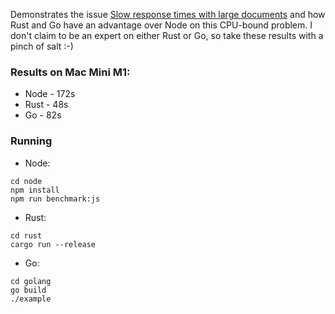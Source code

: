 Demonstrates the issue [Slow response times with large documents](https://github.com/graphql/graphql-js/issues/723) and how Rust and Go have an advantage over Node on this CPU-bound problem.
I don't claim to be an expert on either Rust or Go, so take these results with a pinch of salt :-)

### Results on Mac Mini M1:

- Node - 172s
- Rust - 48s
- Go - 82s

### Running

- Node:

```
cd node
npm install
npm run benchmark:js
```

- Rust:

```
cd rust
cargo run --release
```

- Go:

```
cd golang
go build
./example
```
